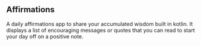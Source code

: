 ## Affirmations

A daily affirmations app to share your accumulated wisdom built in kotlin. It displays a list of encouraging messages or quotes that you can read to start your day off on a positive note.
